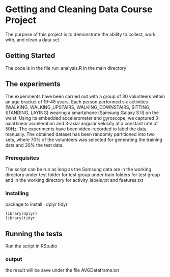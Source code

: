 # Getting and Cleaning Data Course Project

The purpose of this project is to demonstrate the ability to collect, work with, and clean a data set.

## Getting Started

The code is in the file run_analysis.R in the main directory 

## The experiments
The experiments have been carried out with a group of 30 volunteers within an age bracket of 19-48 years. Each person performed six activities (WALKING, WALKING_UPSTAIRS, WALKING_DOWNSTAIRS, SITTING, STANDING, LAYING) wearing a smartphone (Samsung Galaxy S II) on the waist. Using its embedded accelerometer and gyroscope, we captured 3-axial linear acceleration and 3-axial angular velocity at a constant rate of 50Hz. The experiments have been video-recorded to label the data manually. The obtained dataset has been randomly partitioned into two sets, where 70% of the volunteers was selected for generating the training data and 30% the test data. 

### Prerequisites

The script can be run as long as the Samsung data are in the working directory 
under test folder for test group
under train folders for test group
and in the working directory for  activity_labels.txt and features.txt

### Installing
package to install :
dplyr
tidyr

```
library(dplyr)
library(tidyr
```

## Running the tests

Run the script in RStudio



### output

the result will be save under the file 
AVGDataframe.txt

